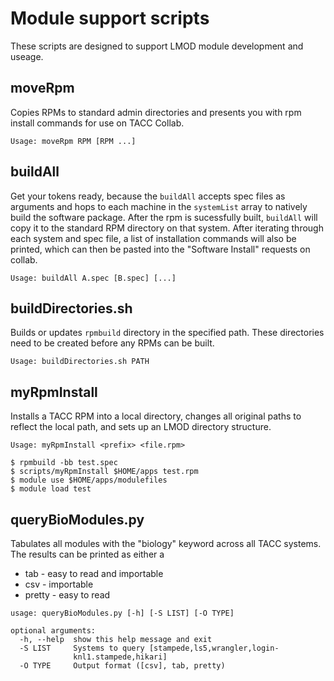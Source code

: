 # Module support scripts

These scripts are designed to support LMOD module development and useage.

## moveRpm

Copies RPMs to standard admin directories and presents you with rpm install commands for use on TACC Collab.

```
Usage: moveRpm RPM [RPM ...]
```

## buildAll

Get your tokens ready, because the `buildAll` accepts spec files as arguments and hops to each machine in the `systemList` array to natively build the software package. After the rpm is sucessfully built, `buildAll` will copy it to the standard RPM directory on that system. After iterating through each system and spec file, a list of installation commands will also be printed, which can then be pasted into the "Software Install" requests on collab.

```
Usage: buildAll A.spec [B.spec] [...]
```

## buildDirectories.sh

Builds or updates `rpmbuild` directory in the specified path. These directories need to be created before any RPMs can be built.

```
Usage: buildDirectories.sh PATH
```

## myRpmInstall

Installs a TACC RPM into a local directory, changes all original paths to reflect the local path, and sets up an LMOD directory structure.

```
Usage: myRpmInstall <prefix> <file.rpm>

$ rpmbuild -bb test.spec
$ scripts/myRpmInstall $HOME/apps test.rpm
$ module use $HOME/apps/modulefiles
$ module load test
```

## queryBioModules.py

Tabulates all modules with the "biology" keyword across all TACC systems. The results can be printed as either a

* tab - easy to read and importable
* csv - importable
* pretty - easy to read

```
usage: queryBioModules.py [-h] [-S LIST] [-O TYPE]

optional arguments:
  -h, --help  show this help message and exit
  -S LIST     Systems to query [stampede,ls5,wrangler,login-
              knl1.stampede,hikari]
  -O TYPE     Output format ([csv], tab, pretty)
```
